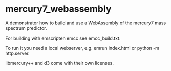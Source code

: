 # mercury7_webassembly
A demonstrator how to build and use a WebAssembly of the mercury7 mass spectrum predictor.

For building with emscripten emcc see emcc_build.txt.

To run it you need a local webserver, e.g. emrun index.html or python -m http.server.

libmercury++ and d3 come with their own licenses.
